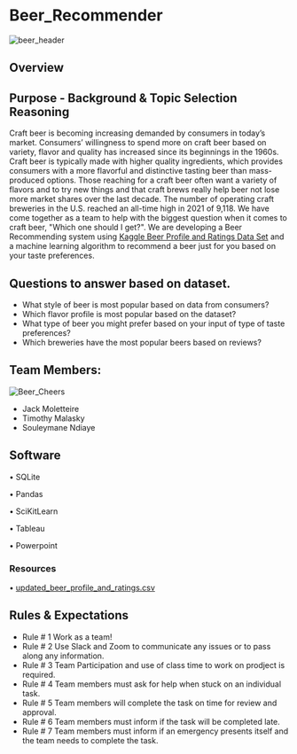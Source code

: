 # Beer_Recommender
![beer_header](https://user-images.githubusercontent.com/105253626/199361595-80865542-ba6d-41a7-8853-50e24831c812.png)

## Overview
## Purpose - Background & Topic Selection Reasoning
Craft beer is becoming increasing demanded by consumers in today’s market. Consumers’ willingness to spend more on craft beer based on variety, flavor and quality has increased since its beginnings in the 1960s. Craft beer is typically made with higher quality ingredients, which provides consumers with a more flavorful and distinctive tasting beer than mass-produced options. Those reaching for a craft beer often want a variety of flavors and to try new things and that craft brews really help beer not lose more market shares over the last decade. The number of operating craft breweries in the U.S. reached an all-time high in 2021 of 9,118. We have come together as a team to help with the biggest question when it comes to craft beer, "Which one should I get?". We are developing a Beer Recommending system using [Kaggle Beer Profile and Ratings Data Set](https://www.kaggle.com/datasets/ruthgn/beer-profile-and-ratings-data-set) and a machine learning algorithm to recommend a beer just for you based on your taste preferences. 

## Questions to answer based on dataset.
- What style of beer is most popular based on data from consumers?
- Which flavor profile is most popular based on the dataset?
- What type of beer you might prefer based on your input of type of taste preferences?
- Which breweries have the most popular beers based on reviews?

## Team Members:
![Beer_Cheers](https://user-images.githubusercontent.com/105253626/199364645-35870cab-7101-4572-9d3b-02312be0f928.jpeg)
- Jack Moletteire
- Timothy Malasky
- Souleymane Ndiaye
 
## Software

• SQLite

• Pandas

• SciKitLearn

• Tableau

• Powerpoint

### Resources

• [updated_beer_profile_and_ratings.csv](https://github.com/Tmalasky/Beer_Recommender/files/9914763/updated_beer_profile_and_ratings.csv)


## Rules & Expectations
- Rule # 1 Work as a team!
- Rule # 2 Use Slack and Zoom to communicate any issues or to pass along any information.
- Rule # 3 Team Participation and use of class time to work on prodject is required.
- Rule # 4 Team members must ask for help when stuck on an individual task.
- Rule # 5 Team members will complete the task on time for review and approval.
- Rule # 6 Team members must inform if the task will be completed late.
- Rule # 7 Team members must inform if an emergency presents itself and the team needs to complete the task.
